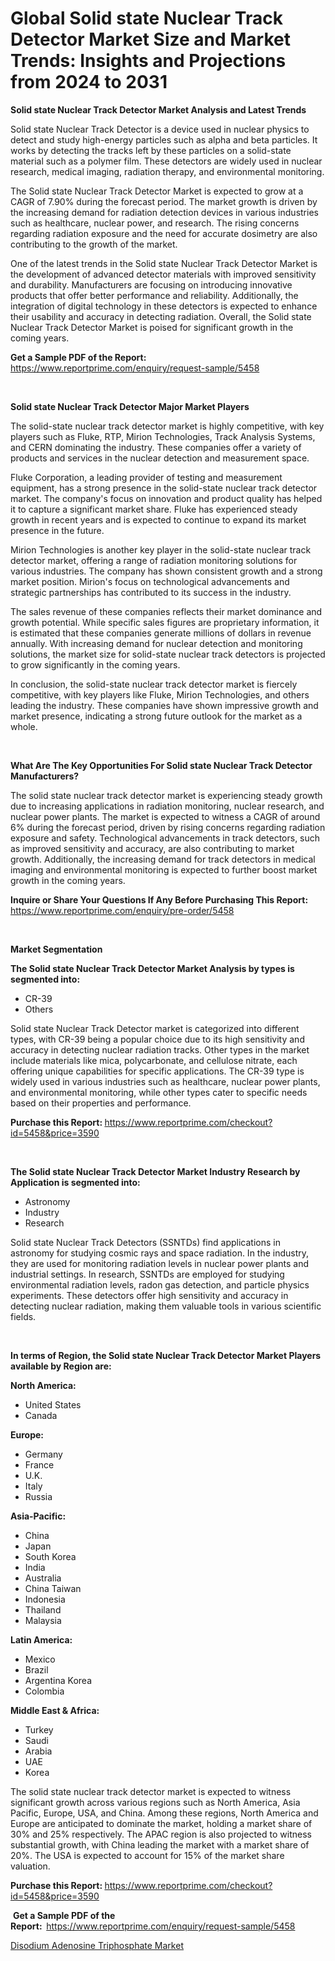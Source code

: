 <p><h1>Global Solid state Nuclear Track Detector Market Size and Market Trends: Insights and Projections from 2024 to 2031</h1></p><p><strong>Solid state Nuclear Track Detector Market Analysis and Latest Trends</strong></p>
<p><p>Solid state Nuclear Track Detector is a device used in nuclear physics to detect and study high-energy particles such as alpha and beta particles. It works by detecting the tracks left by these particles on a solid-state material such as a polymer film. These detectors are widely used in nuclear research, medical imaging, radiation therapy, and environmental monitoring.</p><p>The Solid state Nuclear Track Detector Market is expected to grow at a CAGR of 7.90% during the forecast period. The market growth is driven by the increasing demand for radiation detection devices in various industries such as healthcare, nuclear power, and research. The rising concerns regarding radiation exposure and the need for accurate dosimetry are also contributing to the growth of the market.</p><p>One of the latest trends in the Solid state Nuclear Track Detector Market is the development of advanced detector materials with improved sensitivity and durability. Manufacturers are focusing on introducing innovative products that offer better performance and reliability. Additionally, the integration of digital technology in these detectors is expected to enhance their usability and accuracy in detecting radiation. Overall, the Solid state Nuclear Track Detector Market is poised for significant growth in the coming years.</p></p>
<p><strong>Get a Sample PDF of the Report:&nbsp;</strong> <a href="https://www.reportprime.com/enquiry/request-sample/5458">https://www.reportprime.com/enquiry/request-sample/5458</a></p>
<p>&nbsp;</p>
<p><strong>Solid state Nuclear Track Detector Major Market Players</strong></p>
<p><p>The solid-state nuclear track detector market is highly competitive, with key players such as Fluke, RTP, Mirion Technologies, Track Analysis Systems, and CERN dominating the industry. These companies offer a variety of products and services in the nuclear detection and measurement space.</p><p>Fluke Corporation, a leading provider of testing and measurement equipment, has a strong presence in the solid-state nuclear track detector market. The company's focus on innovation and product quality has helped it to capture a significant market share. Fluke has experienced steady growth in recent years and is expected to continue to expand its market presence in the future.</p><p>Mirion Technologies is another key player in the solid-state nuclear track detector market, offering a range of radiation monitoring solutions for various industries. The company has shown consistent growth and a strong market position. Mirion's focus on technological advancements and strategic partnerships has contributed to its success in the industry.</p><p>The sales revenue of these companies reflects their market dominance and growth potential. While specific sales figures are proprietary information, it is estimated that these companies generate millions of dollars in revenue annually. With increasing demand for nuclear detection and monitoring solutions, the market size for solid-state nuclear track detectors is projected to grow significantly in the coming years.</p><p>In conclusion, the solid-state nuclear track detector market is fiercely competitive, with key players like Fluke, Mirion Technologies, and others leading the industry. These companies have shown impressive growth and market presence, indicating a strong future outlook for the market as a whole.</p></p>
<p>&nbsp;</p>
<p><strong>What Are The Key Opportunities For Solid state Nuclear Track Detector Manufacturers?</strong></p>
<p><p>The solid state nuclear track detector market is experiencing steady growth due to increasing applications in radiation monitoring, nuclear research, and nuclear power plants. The market is expected to witness a CAGR of around 6% during the forecast period, driven by rising concerns regarding radiation exposure and safety. Technological advancements in track detectors, such as improved sensitivity and accuracy, are also contributing to market growth. Additionally, the increasing demand for track detectors in medical imaging and environmental monitoring is expected to further boost market growth in the coming years.</p></p>
<p><strong>Inquire or Share Your Questions If Any Before Purchasing This Report:</strong> <a href="https://www.reportprime.com/enquiry/pre-order/5458">https://www.reportprime.com/enquiry/pre-order/5458</a></p>
<p>&nbsp;</p>
<p><strong>Market Segmentation</strong></p>
<p><strong>The Solid state Nuclear Track Detector Market Analysis by types is segmented into:</strong></p>
<p><ul><li>CR-39</li><li>Others</li></ul></p>
<p><p>Solid state Nuclear Track Detector market is categorized into different types, with CR-39 being a popular choice due to its high sensitivity and accuracy in detecting nuclear radiation tracks. Other types in the market include materials like mica, polycarbonate, and cellulose nitrate, each offering unique capabilities for specific applications. The CR-39 type is widely used in various industries such as healthcare, nuclear power plants, and environmental monitoring, while other types cater to specific needs based on their properties and performance.</p></p>
<p><strong>Purchase this Report:&nbsp;</strong><a href="https://www.reportprime.com/checkout?id=5458&price=3590">https://www.reportprime.com/checkout?id=5458&price=3590</a></p>
<p>&nbsp;</p>
<p><strong>The Solid state Nuclear Track Detector Market Industry Research by Application is segmented into:</strong></p>
<p><ul><li>Astronomy</li><li>Industry</li><li>Research</li></ul></p>
<p><p>Solid state Nuclear Track Detectors (SSNTDs) find applications in astronomy for studying cosmic rays and space radiation. In the industry, they are used for monitoring radiation levels in nuclear power plants and industrial settings. In research, SSNTDs are employed for studying environmental radiation levels, radon gas detection, and particle physics experiments. These detectors offer high sensitivity and accuracy in detecting nuclear radiation, making them valuable tools in various scientific fields.</p></p>
<p>&nbsp;</p>
<p><strong>In terms of Region, the Solid state Nuclear Track Detector Market Players available by Region are:</strong></p>
<p>
    <p> <strong> North America: </strong>
        <ul>
            <li>United States</li>
            <li>Canada</li>
        </ul>
        </p> 
    <p> <strong> Europe: </strong>
        <ul>
            <li>Germany</li>
            <li>France</li>
            <li>U.K.</li>
            <li>Italy</li>
            <li>Russia</li>
        </ul>
        </p> 
    <p> <strong> Asia-Pacific: </strong>
        <ul>
            <li>China</li>
            <li>Japan</li>
            <li>South Korea</li>
            <li>India</li>
            <li>Australia</li>
            <li>China Taiwan</li>
            <li>Indonesia</li>
            <li>Thailand</li>
            <li>Malaysia</li>
        </ul>
        </p> 
    <p> <strong> Latin America: </strong>
        <ul>
            <li>Mexico</li>
            <li>Brazil</li>
            <li>Argentina Korea</li>
            <li>Colombia</li>
        </ul>
        </p> 
    <p> <strong> Middle East & Africa: </strong>
        <ul>
            <li>Turkey</li>
            <li>Saudi</li>
            <li>Arabia</li>
            <li>UAE</li>
            <li>Korea</li>
        </ul>
    </p>
    </p>
<p><p>The solid state nuclear track detector market is expected to witness significant growth across various regions such as North America, Asia Pacific, Europe, USA, and China. Among these regions, North America and Europe are anticipated to dominate the market, holding a market share of 30% and 25% respectively. The APAC region is also projected to witness substantial growth, with China leading the market with a market share of 20%. The USA is expected to account for 15% of the market share valuation.</p></p>
<p><strong>Purchase this Report: </strong><a href="https://www.reportprime.com/checkout?id=5458&price=3590">https://www.reportprime.com/checkout?id=5458&price=3590</a></p>
<p>&nbsp;<strong>Get a Sample PDF of the Report:&nbsp;&nbsp;</strong><a href="https://www.reportprime.com/enquiry/request-sample/5458">https://www.reportprime.com/enquiry/request-sample/5458</a></p>
<p><strong></strong></p>
<p><p><a href="https://cautious-neon-760.notion.site/Disodium-Adenosine-Triphosphate-Market-Provides-a-Comprehensive-Analysis-Including-a-Macro-Overview--6e3237372312446a8a14d14f2f353abf">Disodium Adenosine Triphosphate Market</a></p></p>